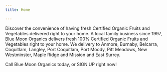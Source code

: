 ```yaml
---
title: Home

---
```

Discover the convenience of having fresh Certified Organic Fruits and Vegetables delivered right to your home. A local family business since 1997, Blue Moon Organics delivers fresh 100% Certified Organic Fruits and Vegetables right to your home. We delivery to Anmore, Burnaby, Belcarra, Coquitlam, Langley, Port Coquitlam, Port Moody, Pitt Meadows, New Westminster, Maple Ridge and Mission and East Surrey.

Call Blue Moon Organics today, or SIGN UP right now!